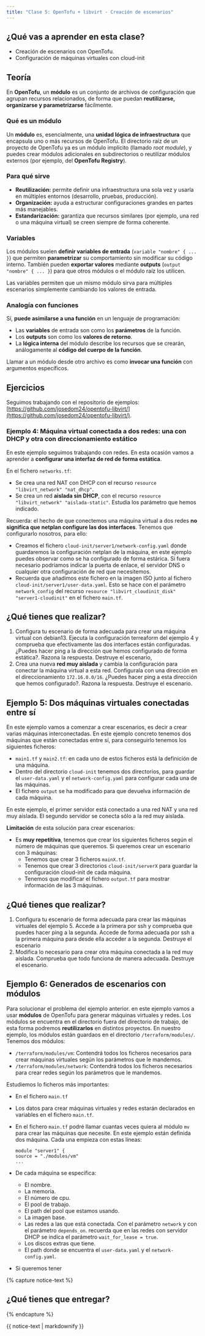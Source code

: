 ```yaml
---
title: "Clase 5: OpenTofu + libvirt - Creación de escenarios"
---
```


## ¿Qué vas a aprender en esta clase?

* Creación de escenarios con OpenTofu.
* Configuración de máquinas virtuales con cloud-init

## Teoría

En **OpenTofu**, un **módulo** es un conjunto de archivos de configuración que agrupan recursos relacionados, de forma que puedan **reutilizarse, organizarse y parametrizarse** fácilmente.

### Qué es un módulo

Un **módulo** es, esencialmente, una **unidad lógica de infraestructura** que encapsula uno o más recursos de OpenTofu.
El directorio raíz de un proyecto de OpenTofu ya es un módulo implícito (llamado *root module*), y puedes crear módulos adicionales en subdirectorios o reutilizar módulos externos (por ejemplo, del **OpenTofu Registry**).

### Para qué sirve

* **Reutilización:** permite definir una infraestructura una sola vez y usarla en múltiples entornos (desarrollo, pruebas, producción).
* **Organización:** ayuda a estructurar configuraciones grandes en partes más manejables.
* **Estandarización:** garantiza que recursos similares (por ejemplo, una red o una máquina virtual) se creen siempre de forma coherente.

### Variables

Los módulos suelen **definir variables de entrada** (`variable "nombre" { ... }`) que permiten **parametrizar** su comportamiento sin modificar su código interno.
También pueden **exportar valores** mediante **outputs** (`output "nombre" { ... }`) para que otros módulos o el módulo raíz los utilicen.

Las variables permiten que un mismo módulo sirva para múltiples escenarios simplemente cambiando los valores de entrada.

### Analogía con funciones

Sí, **puede asimilarse a una función** en un lenguaje de programación:

* Las **variables** de entrada son como los **parámetros** de la función.
* Los **outputs** son como los **valores de retorno**.
* La **lógica interna** del módulo describe los recursos que se crearán, análogamente al **código del cuerpo de la función**.

Llamar a un módulo desde otro archivo es como **invocar una función** con argumentos específicos.


## Ejercicios

Seguimos trabajando con el repositorio de ejemplos: [https://github.com/josedom24/opentofu-libvirt/](https://github.com/josedom24/opentofu-libvirt/).

### Ejemplo 4: Máquina virtual conectada a dos redes: una con DHCP y otra con direccionamiento estático

En este ejemplo seguimos trabajando con redes. En esta ocasión vamos a aprender a **configurar una interfaz de red de forma estática**.

En el fichero `networks.tf`:

* Se crea una red NAT con DHCP con el recurso `resource "libvirt_network" "nat_dhcp"`. 
* Se crea un red **aislada sin DHCP**, con el recurso `resource "libvirt_network" "aislada-static"`. Estudia los parámetro que hemos indicado.

Recuerda: el hecho de que conectemos una máquina virtual a dos redes **no significa que netplan configure las dos interfaces**. Tenemos que configurarlo nosotros, para ello:

* Creamos el fichero `cloud-init/server1/network-config.yaml` donde guardaremos la configuración netplan de la máquina, en este ejemplo puedes observar como se ha configurado de forma estárica. Si fuera necesario podríamos indicar la puerta de enlace, el servidor DNS o cualquier otra configuración de red que necesitemos.
* Recuerda que añadimos este fichero en la imagen ISO junto al fichero `cloud-init/server1/user-data.yaml`. Esto se hace con el parámetro `network_config` del recurso `resource "libvirt_cloudinit_disk" "server1-cloudinit"` en el fichero `main.tf`.



## ¿Qué tienes que realizar?

1. Configura tu escenario de forma adecuada para crear una máquina virtual con debian13. Ejecuta la configuración terreaform del ejemplo 4 y comprueba que efectivamente las dos interfaces están configuradas. ¿Puedes hacer ping a la dirección que hemos configurado de forma estática?. Razona la respuesta. Destruye el escenario, 
2. Crea una nueva **red muy aislada** y cambia la configuración para conectar la máquina virtual a esta red. Configurala con una dirección en el direccionamiento `172.16.0.0/16`. ¿Puedes hacer ping a esta dirección que hemos configurado?. Razona la respuesta. Destruye el escenario.

## Ejemplo 5: Dos máquinas virtuales conectadas entre sí

En este ejemplo vamos a comenzar a crear escenarios, es decir a crear varias máquinas interconectadas.
En este ejemplo concreto tenemos dos máquinas que están conectadas entre sí, para conseguirlo tenemos los siguientes ficheros:

* `main1.tf` y `main2.tf`: en cada uno de estos ficheros está la definición de una máquina.
* Dentro del directorio `cloud-init` tenemos dos directorios, para guardar el `user-data.yaml` y el `network-config.yaml` para configurar cada una de las máquinas.
* El fichero `output` se ha modificado para que devuelva información de cada máquina.

En este ejemplo, el primer servidor está conectado a una red NAT y una red muy aislada. El segundo servidor se conecta sólo a la red muy aislada.

**Limitación** de esta solución para crear escenarios:

* Es **muy repetitiva**, tenemos que crear los siguientes ficheros según el número de máquinas que queremos. Si queremos crear un escenario con 3 máquinas:
  * Tenemos que crear 3 ficheros `mainX.tf`.
  * Tenemos que crear 3 directorios `cloud-init/serverX` para guardar la configuración cloud-init de cada máquina.
  * Tenemos que modificar el fichero `output.tf` para mostrar información de las 3 máquinas.


## ¿Qué tienes que realizar?

1. Configura tu escenario de forma adecuada para crear las máquinas virtuales del ejemplo 5. Accede a la primera por ssh y comprueba que puedes hacer ping a la segunda. Accede de forma adecuada por ssh a la primera máquina para desde ella acceder a la segunda. Destruye el escenario
2. Modifica lo necesario para crear otra máquina conectada a la red muy aislada. Comprueba que todo funciona de manera adecuada. Destruye el escenario.


## Ejemplo 6: Generados de escenarios con módulos

Para solucionar el problema del ejemplo anterior. en este ejemplo vamos a usar **módulos** de OpenTofu para generar máquinas virtuales y redes.
Los módulos se encuentra en el directorio fuera del directorio de trabajo, de esta forma podremos **reutilizarlos** en distintos proyectos. En nuestro ejemplo, los módulos están guardaos en el directorio `/terraform/modules/`. Tenemos dos módulos:

* `/terraform/modules/vm`: Contendrá todos los ficheros necesarios para crear máquinas virtuales según los parámetros que le mandemos.
* `/terraform/modules/network`: Contendrá todos los ficheros necesarios para crear redes según los parámetros que le mandemos.

Estudiemos lo ficheros más importantes:

* En el fichero `main.tf`
 
* Los datos para crear máquinas virtuales y redes estarán declarados en variables en el fichero `main.tf`.
* En el fichero `main.tf` podré llamar cuantas veces quiera al módulo `mv` para crear las máquinas que necesite. En este ejemplo están definida dos máquina. Cada una empieza con estas líneas:
  ```
  module "server1" {
  source = "./modules/vm"
  ...
  ```
* De cada máquina se especifica:
  * El nombre.
  * La memoria.
  * El número de cpu.
  * El pool de trabajo.
  * El path del pool que estamos usando.
  * La imagen base.
  * Las redes a las que está conectada. Con el parámetro `network` y con el parámetro `depends_on`. recuerda que en las redes con servidor DHCP se indica el parámetro `wait_for_lease = true`.
  * Los discos extras que tiene.
  * El path donde se encuentra el `user-data.yaml` y el `network-config.yaml`.
* Si queremos tener 















{% capture notice-text %}
## ¿Qué tienes que entregar?


{% endcapture %}<div class="notice--info">{{ notice-text | markdownify }}</div>
